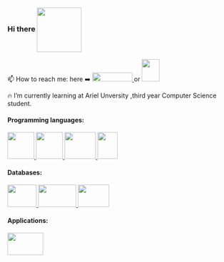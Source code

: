 ### Hi there <img style="vertical-align:middle" src="https://user-images.githubusercontent.com/44750349/124947185-4a944500-e018-11eb-93b8-d3d00114b6c6.png" width="100" height="100" />

📫 How to reach me: here :arrow_right: 
<a href="https://www.linkedin.com/in/avichaynega/">
<img src="https://user-images.githubusercontent.com/44750349/124949797-8cbe8600-e01a-11eb-9dbf-4aba9713ad3b.png" width="90" height="20" /> </a> or 
<a href="https://mail.google.com/mail/u/?authuser=avichay881@gmail.com">
<img src="https://icons-for-free.com/iconfiles/png/512/email+gmail+google+internet+message+icon-1320192780259745073.png" width="40" height="50" />
</a> 


<!--
**avichaynega/avichaynega** is a ✨ _special_ ✨ repository because its `README.md` (this file) appears on your GitHub profile.

Here are some ideas to get you started:

- 🔭 I’m currently working on ...
- 🌱 I’m currently learning ...
- 👯 I’m looking to collaborate on ...
- 🤔 I’m looking for help with ...
- 💬 Ask me about ...
- 📫 How to reach me: ...
- 😄 Pronouns: ...
- ⚡ Fun fact: ...
-->
:fire: I’m currently learning at Ariel Unversity ,third year Computer Science student.

#### Programming languages:

<a href="#">
  <img src="https://upload.wikimedia.org/wikipedia/commons/1/19/C_Logo.png" width="60" height="60" />
  <img src="https://upload.wikimedia.org/wikipedia/commons/thumb/1/18/ISO_C%2B%2B_Logo.svg/1200px-ISO_C%2B%2B_Logo.svg.png" width="60" height="60" /> 
  <img src="https://www.code4kids.d-world.co.il/wp-content/uploads/2018/06/python-logo.png" width="70" height="60" />  
  <img src="https://upload.wikimedia.org/wikipedia/he/0/05/Java_Logo.svg.png" width="45" height="60" />
</a>

#### Databases:
<a href="#">
<img src="https://cdn2.iconfinder.com/data/icons/line-design-database-set-4/21/sql-badge-512.png" width="65" height="50"/> 
 <img src="https://infinapps.com/wp-content/uploads/2018/10/mongodb-logo.png" width="85" height="50"/> 
 <img src="https://upload.wikimedia.org/wikipedia/commons/b/bd/Firebase_Logo.png" width="70" height="50"/> 
</a>

#### Applications:
<a href="#">
<img src="https://www.bugfixblog.com/wp-content/uploads/2017/01/android-studio-logo.png" width="80" height="50"/>
</a>
